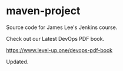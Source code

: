 # maven-project
Source code for James Lee's Jenkins course.

Check out our Latest DevOps PDF book.

https://www.level-up.one/devops-pdf-book

Updated.
